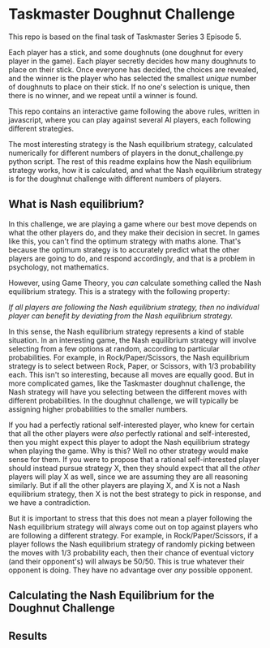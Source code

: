 # Taskmaster Doughnut Challenge

This repo is based on the final task of Taskmaster Series 3 Episode 5.

Each player has a stick, and some doughnuts (one doughnut for every player in the game). Each player secretly decides how many doughnuts to place on their stick. Once everyone has decided, the choices are revealed, and the winner is the player who has selected the
smallest *unique* number of doughnuts to place on their stick. If no one's selection is unique,
then there is no winner, and we repeat until a winner is found.

This repo contains an interactive game following the above rules, written in javascript, where you can play against several AI players, each following different strategies.

The most interesting strategy is the Nash equilibrium strategy, calculated numerically for different numbers of players in the donut_challenge.py python script. The rest of this readme explains how the Nash equilibrium strategy works, how it is calculated, and what the Nash equilibrium strategy is for the doughnut challenge with different numbers of players.

## What is Nash equilibrium?

In this challenge, we are playing a game where our best move depends on what the other players do, and they make their decision in secret. In games like this, you can't find the optimum strategy with maths alone. That's because the optimum strategy is to accurately predict what the other players are going to do, and respond accordingly, and that is a problem in psychology, not mathematics.

However, using Game Theory, you *can* calculate something called the Nash equilibrium strategy. This is a strategy with the following property:

*If all players are following the Nash equilibrium strategy, then no individual player can benefit by deviating from the Nash equilibrium strategy.*

In this sense, the Nash equilibrium strategy represents a kind of stable situation. In an interesting game, the Nash equilibrium strategy will involve selecting from a few options at random, according to particular probabilities. For example, in Rock/Paper/Scissors, the Nash equilibrium strategy is to select between Rock, Paper, or Scissors, with 1/3 probability each. This isn't so interesting, because all moves are equally good. But in more complicated games, like the Taskmaster doughnut challenge, the Nash strategy will have you selecting between the different moves with different probabilities. In the doughnut challenge, we will typically be assigning higher probabilities to the smaller numbers.

If you had a perfectly rational self-interested player, who knew for certain that all the other players were *also* perfectly rational and self-interested, then you might expect this player to adopt the Nash equilibrium strategy when playing the game. Why is this? Well no other strategy would make sense for them. If you were to propose that a rational self-interested player should instead pursue strategy X, then they should expect that all the *other* players will play X as well, since we are assuming they are all reasoning similarly. But if all the other players are playing X, and X is not a Nash equilibrium strategy, then X is not the best strategy to pick in response, and we have a contradiction.

But it is important to stress that this does not mean a player following the Nash equilibrium strategy will always come out on top against players who are following a different strategy. For example, in Rock/Paper/Scissors, if a player follows the Nash equilibrium strategy of randomly picking between the moves with 1/3 probability each, then their chance of eventual victory (and their opponent's) will always be 50/50. This is true whatever their opponent is doing. They have no advantage over *any* possible opponent.

## Calculating the Nash Equilibrium for the Doughnut Challenge

## Results


